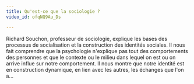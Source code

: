 ```yaml
---
title: Qu'est-ce que la sociologie ?
video_id: ofqNQ9Au_Ds

---
```

Richard Souchon, professeur de sociologie, explique les bases des processus de socialisation et la construction des identités sociales. Il nous fait comprendre que la psychologie n'explique pas tout des comportements des personnes et que le contexte ou le milieu dans lequel on est ou on arrive influe sur notre comportement. Il nous montre que notre identité est en construction dynamique, en lien avec les autres, les échanges que l'on a...